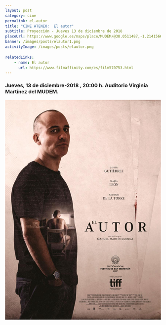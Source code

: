 ```yaml
---
layout: post
category: cine
permalink: el-autor
title: "CINE ATENEO:  El autor"
subtitle: Proyección - Jueves 13 de diciembre de 2018
placeUrl: https://www.google.es/maps/place/MUDEM/@38.0511487,-1.2141566,15z/data=!4m5!3m4!1s0x0:0xde6031502e1b4fbc!8m2!3d38.0511487!4d-1.2141566
banner: /images/posts/elautor1.png
activityImage: /images/posts/elautor.png

relatedLinks: 
    - name: El autor
      url: https://www.filmaffinity.com/es/film570753.html
---
```


### Jueves, 13 de diciembre-2018 , 20:00 h. Auditorio Virginia Martínez del MUDEM.


![cartel](/images/posts/elautor1.png)
